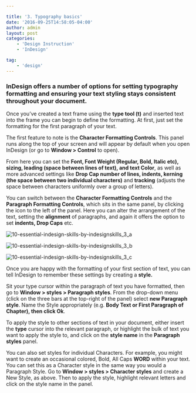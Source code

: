 ```yaml
---

title: '3. Typography basics'
date: '2016-09-25T14:58:05-04:00'
author: admin
layout: post
categories:
    - 'Design Instruction'
    - 'InDesign'

tag:
    - 'design'
---
```

### InDesign offers a number of options for setting typography formatting and ensuring your text styling stays consistent throughout your document.

Once you’ve created a text frame using the **type tool (t)** and inserted text into the frame you can begin to define the formatting. At first, just set the formatting for the first paragraph of your text.

The first feature to note is the **Character Formatting Controls**. This panel runs along the top of your screen and will appear by default when you open InDesign (or go to **Window > Control** to open).

From here you can set the **Font, Font Weight (Regular, Bold, Italic etc),** **sizing, leading (space between lines of text), and text Color**, as well as more advanced settings like **Drop Cap number of lines, indents, kerning (the space between two individual characters)** and **tracking** (adjusts the space between characters uniformly over a group of letters).

You can switch between the **Character Formatting Controls** and the **Paragraph Formatting Controls**, which sits in the same panel, by clicking the icon to the left of the panel. Here you can alter the arrangement of the text, setting the **alignment** of paragraphs, and again it offers the option to set **indents, Drop Caps** etc.

![10-essential-indesign-skills-by-indesignskills_3_a](https://image-control-storage.s3.amazonaws.com/blog-images/2016/09/27190320/10-Essential-InDesign-Skills-by-InDesignSkills_3_a.jpg)

![10-essential-indesign-skills-by-indesignskills_3_b](https://image-control-storage.s3.amazonaws.com/blog-images/2016/09/27190319/10-Essential-InDesign-Skills-by-InDesignSkills_3_b.jpg)

![10-essential-indesign-skills-by-indesignskills_3_c](https://image-control-storage.s3.amazonaws.com/blog-images/2016/09/27190318/10-Essential-InDesign-Skills-by-InDesignSkills_3_c.jpg)

Once you are happy with the formatting of your first section of text, you can tell InDesign to remember these settings by creating a **style.**

Sit your type cursor within the paragraph of text you have formatted, then go to **Window > styles > Paragraph styles**. From the drop-down menu (click on the three bars at the top-right of the panel) select **new Paragraph style**. Name the Style appropriately (e.g. **Body Text or First Paragraph of Chapter), then click Ok**.

To apply the style to other sections of text in your document, either insert the **type** cursor into the relevant paragraph, or highlight the bulk of text you want to apply the style to, and click on the **style name** in the **Paragraph styles** panel.

You can also set styles for individual Characters. For example, you might want to create an occasional colored, Bold, All Caps **WORD** within your text. You can set this as a Character style in the same way you would a Paragraph Style. Go to **Window > styles > Character styles** and create a New Style, as above. Then to apply the style, highlight relevant letters and click on the style name in the panel.
